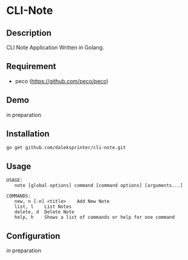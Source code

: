 # CLI-Note

## Description
 CLI Note Application Written in Golang.

## Requirement
 - peco (https://github.com/peco/peco)

## Demo
 in preparation
 
## Installation
```
go get github.com/daleksprinter/cli-note.git
```

## Usage
```
USAGE:
   note [global options] command [command options] [arguments...]

COMMANDS:
   new, n [-n] <title>    Add New Note
   list, l    List Notes
   delete, d  Delete Note
   help, h    Shows a list of commands or help for one command
```

## Configuration
 in preparation
